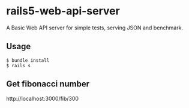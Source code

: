 # rails5-web-api-server

A Basic Web API server for simple tests, serving JSON and benchmark.

## Usage

```
$ bundle install
$ rails s
```

## Get fibonacci number

http://localhost:3000/fib/300
